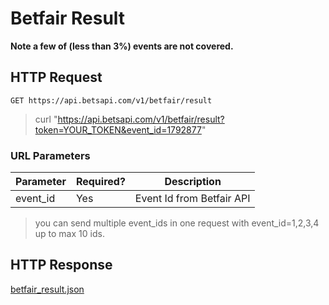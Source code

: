 # Betfair Result

**Note a few of (less than 3%) events are not covered.**

## HTTP Request

`GET https://api.betsapi.com/v1/betfair/result`

> curl "https://api.betsapi.com/v1/betfair/result?token=YOUR_TOKEN&event_id=1792877"

### URL Parameters

Parameter | Required? | Description
--------- | ------- | -----------
event_id | Yes | Event Id from Betfair API

> you can send multiple event_ids in one request with event_id=1,2,3,4 up to max 10 ids.

## HTTP Response

<a href="../samples/betfair_result.json" target="_blank">betfair_result.json</a>
